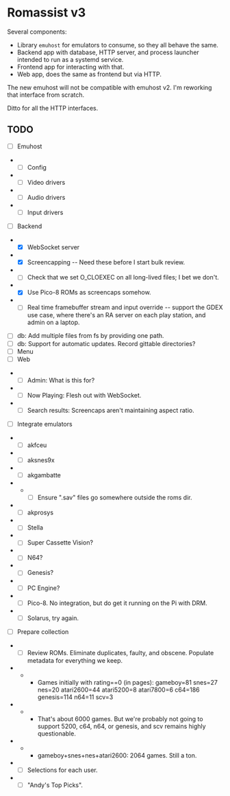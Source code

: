 # Romassist v3

Several components:
- Library `emuhost` for emulators to consume, so they all behave the same.
- Backend app with database, HTTP server, and process launcher intended to run as a systemd service.
- Frontend app for interacting with that.
- Web app, does the same as frontend but via HTTP.

The new emuhost will not be compatible with emuhost v2. I'm reworking that interface from scratch.

Ditto for all the HTTP interfaces.

## TODO

- [ ] Emuhost
- - [ ] Config
- - [ ] Video drivers
- - [ ] Audio drivers
- - [ ] Input drivers
- [ ] Backend
- - [x] WebSocket server
- - [x] Screencapping -- Need these before I start bulk review.
- - [ ] Check that we set O_CLOEXEC on all long-lived files; I bet we don't.
- - [x] Use Pico-8 ROMs as screencaps somehow.
- - [ ] Real time framebuffer stream and input override -- support the GDEX use case, where there's an RA server on each play station, and admin on a laptop.
- [ ] db: Add multiple files from fs by providing one path.
- [ ] db: Support for automatic updates. Record gittable directories?
- [ ] Menu
- [ ] Web
- - [ ] Admin: What is this for?
- - [ ] Now Playing: Flesh out with WebSocket.
- - [ ] Search results: Screencaps aren't maintaining aspect ratio.
- [ ] Integrate emulators
- - [ ] akfceu
- - [ ] aksnes9x
- - [ ] akgambatte
- - - [ ] Ensure ".sav" files go somewhere outside the roms dir.
- - [ ] akprosys
- - [ ] Stella
- - [ ] Super Cassette Vision?
- - [ ] N64?
- - [ ] Genesis?
- - [ ] PC Engine?
- - [ ] Pico-8. No integration, but do get it running on the Pi with DRM.
- - [ ] Solarus, try again.
- [ ] Prepare collection
- - [ ] Review ROMs. Eliminate duplicates, faulty, and obscene. Populate metadata for everything we keep.
- - - Games initially with rating==0 (in pages): gameboy=81 snes=27 nes=20 atari2600=44 atari5200=8 atari7800=6 c64=186 genesis=114 n64=11 scv=3
- - - That's about 6000 games. But we're probably not going to support 5200, c64, n64, or genesis, and scv remains highly questionable.
- - - gameboy+snes+nes+atari2600: 2064 games. Still a ton.
- - [ ] Selections for each user.
- - [ ] "Andy's Top Picks".
